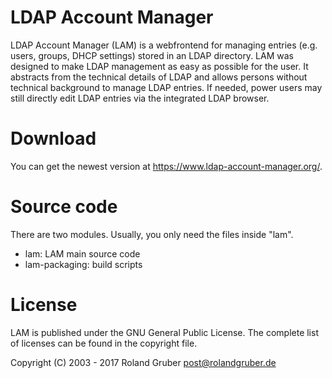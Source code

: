 LDAP Account Manager
====================

LDAP Account Manager (LAM) is a webfrontend for managing entries (e.g. users, groups, DHCP settings) stored in an LDAP directory. LAM was designed to make LDAP management as easy as possible for the user. It abstracts from the technical details of LDAP and allows persons without technical background to manage LDAP entries. If needed, power users may still directly edit LDAP entries via the integrated LDAP browser.

# Download
You can get the newest version at https://www.ldap-account-manager.org/.

# Source code

There are two modules. Usually, you only need the files inside "lam".

* lam: LAM main source code
* lam-packaging: build scripts

# License

LAM is published under the GNU General Public License.
The complete list of licenses can be found in the copyright file.

Copyright (C) 2003 - 2017 Roland Gruber <post@rolandgruber.de>